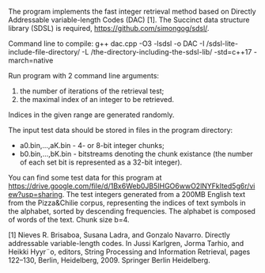 The program implements the fast integer retrieval method based on Directly Addressable variable-length Codes (DAC) [1].
The Succinct data structure library (SDSL) is required, https://github.com/simongog/sdsl/.

Command line to compile:
g++ dac.cpp -O3 -lsdsl -o DAC -I /sdsl-lite-include-file-directory/ -L /the-directory-including-the-sdsl-lib/ -std=c++17 -march=native

Run program with 2 command line arguments: 
1) the number of iterations of the retrieval test;
2) the maximal index of an integer to be retrieved.

Indices in the given range are generated randomly.

The input test data should be stored in files in the program directory:
- a0.bin,...,aK.bin - 4- or 8-bit integer chunks;
- b0.bin,...,bK.bin - bitstreams denoting the chunk existance (the number of each set bit is represented as a 32-bit integer).

You can find some test data for this program at https://drive.google.com/file/d/1Bx6Web0JB5IHGO6wwO2lNYFklted5g6r/view?usp=sharing. The test integers generated from a 200MB English text from the Pizza&Chilie corpus, representing the indices of text symbols in the alphabet, sorted by descending frequencies. The alphabet is composed of words of the text. Chunk size b=4.

[1] Nieves R. Brisaboa, Susana Ladra, and Gonzalo Navarro. Directly addressable variable-length codes. In Jussi Karlgren, Jorma Tarhio, and Heikki Hyyr¨o, editors, String Processing and Information Retrieval, pages 122–130, Berlin, Heidelberg, 2009. Springer Berlin Heidelberg.
